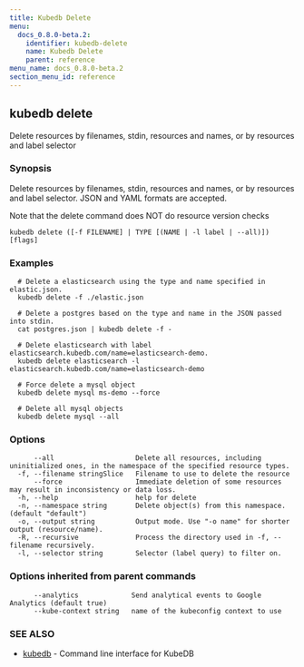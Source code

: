 ```yaml
---
title: Kubedb Delete
menu:
  docs_0.8.0-beta.2:
    identifier: kubedb-delete
    name: Kubedb Delete
    parent: reference
menu_name: docs_0.8.0-beta.2
section_menu_id: reference
---
```

## kubedb delete

Delete resources by filenames, stdin, resources and names, or by resources and label selector

### Synopsis

Delete resources by filenames, stdin, resources and names, or by resources and label selector. JSON and YAML formats are accepted. 

Note that the delete command does NOT do resource version checks

```
kubedb delete ([-f FILENAME] | TYPE [(NAME | -l label | --all)]) [flags]
```

### Examples

```
  # Delete a elasticsearch using the type and name specified in elastic.json.
  kubedb delete -f ./elastic.json
  
  # Delete a postgres based on the type and name in the JSON passed into stdin.
  cat postgres.json | kubedb delete -f -
  
  # Delete elasticsearch with label elasticsearch.kubedb.com/name=elasticsearch-demo.
  kubedb delete elasticsearch -l elasticsearch.kubedb.com/name=elasticsearch-demo
  
  # Force delete a mysql object
  kubedb delete mysql ms-demo --force
  
  # Delete all mysql objects
  kubedb delete mysql --all
```

### Options

```
      --all                    Delete all resources, including uninitialized ones, in the namespace of the specified resource types.
  -f, --filename stringSlice   Filename to use to delete the resource
      --force                  Immediate deletion of some resources may result in inconsistency or data loss.
  -h, --help                   help for delete
  -n, --namespace string       Delete object(s) from this namespace. (default "default")
  -o, --output string          Output mode. Use "-o name" for shorter output (resource/name).
  -R, --recursive              Process the directory used in -f, --filename recursively.
  -l, --selector string        Selector (label query) to filter on.
```

### Options inherited from parent commands

```
      --analytics             Send analytical events to Google Analytics (default true)
      --kube-context string   name of the kubeconfig context to use
```

### SEE ALSO

* [kubedb](/docs/reference/kubedb.md)	 - Command line interface for KubeDB


